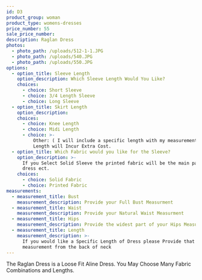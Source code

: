 ```yaml
---
id: D3
product_group: woman
product_type: womens-dresses
price_number: 55
sale_price_number:
description: Raglan Dress
photos:
  - photo_path: /uploads/512-1-1.JPG
  - photo_path: /uploads/540.JPG
  - photo_path: /uploads/550.JPG
options:
  - option_title: Sleeve Length
    option_description: Which Sleeve Length Would You Like?
    choices:
      - choice: Short Sleeve
      - choice: 3/4 Length Sleeve
      - choice: Long Sleeve
  - option_title: Skirt Length
    option_description:
    choices:
      - choice: Knee Length
      - choice: Midi Length
      - choice: >-
          Other: ( I will include a specific length with my measurements) Maxi
          Length will Incur Extra Cost.
  - option_title: Which Fabric would you like for the Sleeve?
    option_description: >-
      If you Select Solid Sleeve the printed fabric will be the main part of the
      dress ect.
    choices:
      - choice: Solid Fabric
      - choice: Printed Fabric
measurements:
  - measurement_title: Bust
    measurement_description: Provide your Full Bust Measurment
  - measurement_title: Waist
    measurement_description: Provide your Natural Waist Measurment
  - measurement_title: Hips
    measurement_description: Provide the widest part of your Hips Measurment
  - measurement_title: Length
    measurement_description: >-
      If you would like a Specific Length of Dress please Provide that
      measurement from the back of neck
---
```



The Raglan Dress is a Loose Fit Aline Dress. You May Choose Many Fabric Combinations and Lengths.